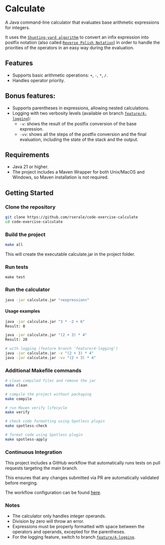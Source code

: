 # Calculate

A Java command-line calculator that evaluates base arithmetic expressions for integers.

It uses the [`Shunting-yard algorithm`](https://en.wikipedia.org/wiki/Shunting_yard_algorithm) to convert an infix expression into postfix notation (also called [`Reverse Polish Notation`](https://en.wikipedia.org/wiki/Reverse_Polish_notation)) in order to handle the priorities of the operators in an easy way during the evaluation.

## Features

- Supports basic arithmetic operations: `+`, `-`, `*`, `/`.
- Handles operator priority.

## Bonus features:
- Supports parentheses in expressions, allowing nested calculations.
- Logging with two verbosity levels (available on branch [`feature/4-logging`](https://github.com/rserale/code-exercise-calculate/tree/feature/4-logging)):
  - `-v`: shows the result of the postfix conversion of the base expression.
  - `-vv`: shows all the steps of the postfix conversion and the final evaluation, including the state of the stack and the output.

## Requirements

- Java 21 or higher.
- The project includes a Maven Wrapper for both Unix/MacOS and Windows, so Maven installation is not required.

## Getting Started

### Clone the repository

```bash
git clone https://github.com/rserale/code-exercise-calculate
cd code-exercise-calculate
```

### Build the project

```bash
make all
```
This will create the executable calculate.jar in the project folder.

### Run tests

```
make test
```

### Run the calculator

```bash
java -jar calculate.jar "<expression>"
```

#### Usage examples

```bash
java -jar calculate.jar "3 * -2 + 6"
Result: 0

java -jar calculate.jar "(2 + 3) * 4"
Result: 20

# with logging (feature branch 'feature/4-logging')
java -jar calculate.jar -v "(2 + 3) * 4"
java -jar calculate.jar -vv "(2 + 3) * 4"
```

### Additional Makefile commands
```bash
# clean compiled files and remove the jar
make clean

# compile the project without packaging
make compile

# run Maven verify lifecycle
make verify

# check code formatting using Spotless plugin
make spotless-check

# format code using Spotless plugin
make spotless-apply
```

### Continuous Integration

This project includes a GitHub workflow that automatically runs tests on pull requests targeting the main branch.

This ensures that any changes submitted via PR are automatically validated before merging.

The workflow configuration can be found [here](https://github.com/rserale/code-exercise-calculate/blob/main/.github/workflows/tests_validation.yml).

### Notes

- The calculator only handles integer operands.
- Division by zero will throw an error.
- Expressions must be properly formatted with space between the operators and operands, excepted for the parentheses.
- For the logging feature, switch to branch [`feature/4-logging`](https://github.com/rserale/code-exercise-calculate/tree/feature/4-logging).
